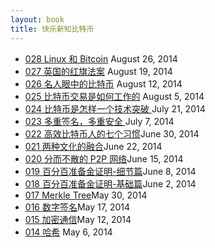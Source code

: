 ```yaml
---
layout: book
title: 快乐新知比特币
---
```


<ul class="listing">
  <li>
    <a href="028_andreas_linux.html">028 Linux 和 Bitcoin</a><span> August
26, 2014</span>
  </li>
  <li>
    <a href="027_andreas_red_flag_act.html">027 英国的红旗法案</a><span> August
19, 2014</span>
  </li>
  <li>
    <a href="026_celebrity.html">026 名人眼中的比特币</a><span> August
12, 2014</span>
  </li>
  <li>
    <a href="025_how_tx_work.html">025 比特币交易是如何工作的</a><span> August
5, 2014</span>
  </li>
  <li>
    <a href="024_breakthrough.html">024 比特币是怎样一个技术突破 </a><span>July
21, 2014</span>
  </li>
  <li>
    <a href="023_multi_sig.html">023 多重签名，多重安全 </a><span>July
7, 2014</span>
  </li>
  <li>
    <a href="022_seven_habits.html">022 高效比特币人的七个习惯</a><span>June
30, 2014</span>
  </li>
  <li>
    <a href="021_two_cultures.html">021 两种文化的融合</a><span>June 22, 2014</span>
  </li>
  <li>
    <a href="020_p2p.html">020 分而不散的 P2P 网络</a><span>June 15, 2014</span>
  </li>
  <li>
    <a href="019_proof_of_reserve_2nd.html">019 百分百准备金证明-细节篇</a><span>June 8, 2014</span>
  </li>
  <li>
    <a href="018_proof_of_reserve.html">018 百分百准备金证明-基础篇</a><span>June 2, 2014</span>
  </li>
  <li>
   <a href="017_merkle_tree.html">017 Merkle Tree</a><span>May 30, 2014</span>
  </li>
  <li>
    <a href="016_digi_sig.html">016 数字签名</a><span>May 17, 2014</span>
  </li>
  <li>
    <a href="015_crypto.html">015 加密通信</a><span>May 12, 2014</span>
  </li>
  <li>
    <a href="014_hash.html">014 哈希</a> <span>May 6, 2014</span>
  </li>
</ul>

